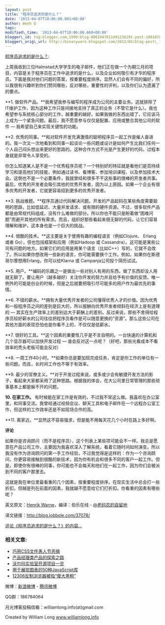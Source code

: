 ```yaml
--- 
layout: post 
title: "程序员追求的是什么？" 
date: '2013-04-07T10:06:00.001+08:00' 
author: Wenh Q
tags:
modified\_time: '2013-04-07T10:06:08.668+08:00' 
blogger\_id: tag:blogger.com,1999:blog-4961947611491238191.post-1801878375875997266
blogger\_orig\_url: http://binaryware.blogspot.com/2013/04/blog-post\_1674.html
---
```

[程序员追求的是什么？](http://www.williamlong.info/archives/3421.html):

上周我收到三位Halmstad大学学生的电子邮件，他们正在做一个为期三月的项目，内容是关于程序员在工作中追求的是什么，以及企业如何吸引有才华的程序员。下面是我对他们问题的答案，按重要程度排序。显然人们会有不同的偏好，所以我很有兴趣听到你们赞同哪些，反对哪些，重要性的评判，以及你们认为遗漏了的要点。

**1.
做软件产品。**我希望我参与编写的程序成为公司的主要业务。这就排除了IT维护工作，因为这种工作只是间接地支持了真正的业务（不管它是什么）。我也希望参与系统核心部分的工作，越重要的越好。如果我做的东西出错了，它应该马上成为一个紧急问题。最后，我不愿意参与仅仅是配置、应用或整合其他公司的软件
— 我希望自己来实现关键性的功能。

**2.
优秀的同事。**和对软件开发充满激情的聪明程序员一起工作是催人奋进的。我一次又一次地看到和同事一起谈论一些问题或设计是如何产生比我们任何一个人自己闷头想出来更好的思路的。这种合作方式不光是产生更好的代码，过程本身就是非常令人享受的。

你怎么知道某人是不是一个优秀程序员呢？一个特别好的特征就是看他们是否持续学习和提高他们的技能，例如通过读书、看博客、参加培训课程、以及参加技术大会。这倒也不是一个必要条件，我就曾经和很多不干这些事的很棒的开发者共事。最后，优秀的开发者会吸引其他的优秀开发者，因为以上原因。如果一个企业有很多优秀的开发者，它就更容易招到更多的优秀开发者。

**3.
挑战难题。**程序员通过代码解决问题。开发的产品起码在某些角度需要聪明的思路，比如低延迟、大量并发请求、或有限的硬件资源。不过，很多软件产品都是由常规代码组成，没有什么难做的部分。所以你也不能只是盼着做“困难问题”而避开其他的所有需求。而且，组织好那些看起来很无聊的代码，让它们容易理解和维护，这本身也是一个巨大的挑战。

**4. 很酷的技术。**这主要是关于使用有趣的编程语言（例如Clojure、 Erlang
或者 Go），但也包括框架和应用（例如Hadoop 或
Cassandra）。这可能是某些公司有问题的地方。如果它们的应用是用某个语言（比如C++）写的，它就不会改了。所以如果你想改用一些新的语言，你可能需要换个工作。例如，如果你在斯德哥尔摩想用Erlang，你可以给Klarna
或 Campanja公司投个简历试试。

**5.
用户。**编码的乐趣之一是做出一些对别人有用的东西。做了东西却没人用就无聊了。要让用户（越多越好）关注你开发的努力并且给予有价值的反馈。唯一例外的可能是创业的时候，但是之后就要把吸引尽可能多的用户作为最优先的事情。

**6.
不错的薪水。**拥有大量优秀开发者的公司懂得优秀人才的价值。因为优秀和一般程序员之间的差别是巨大的，所以报酬向优秀开发者倾斜在经济上是有道理的
—
其实在生产效率上的差别远大于薪酬上的差别。反过来说，那些不舍得给程序员较好薪水的公司往往把程序员看作是可以随意更换的“资源”。那么这些公司在其他方面的表现恐怕也是你看不上的，不仅仅是低薪水。

**7.
很好的工具。**这个因素的重要性几乎是不言自明的。一台快速的计算机和几个显示器可以加快开发过程
— 谁会反对这一点呢？（好吧，那些光看成本不看效率的秃头老板可能会反对）

**8.
一周工作40小时。**如果你总是要加班完成任务，肯定是你工作的单位有一些问题。而且，长时间工作也不等于有效率。

**9.
最少的官僚主义。**对于开发过程来说，或多或少会有敏捷开发方法的影子，看起来大家都采用了这种思路。根据我的体会，在大公司里日常管理的那些琐事基本上都是躲不开的问题。

**10. 在家工作。**
有时候能在家工作是有效的，不过我不常这么做。我喜欢在办公室里，和同事交流。我曾经通过视频会议、聊天工具和电子邮件在一个远程办公室工作，但这样的工作效率还是不如现场合作的高。

**11.
离家近。**显然这不容易强求，但是能不用每天花几个小时在路上多好啊。

**评论**

如果你是咨询顾问（而不是程序员），这个列表上某些项可能会不一样。我总是愿意在产品公司工作，主要因为我喜欢深入了解系统，看着它随时间如何演变。所以我没有作为咨询顾问的第一手工作经验，不过我觉得是这样的：作为一个咨询顾问，你更容易接触到很酷的新技术，因为你有机会和很多不同的客户一起工作。但是，即使你有很棒的同事，你可能也不会每天和他们在一起工作，因为你们会被派到不同的客户那里去。

这就是我在单位里最看重的几个因素，按重要程度排序。在现实生活中总会打一些折扣，但越是列在前面的因素，我就越不愿意给它们打折扣。你看重的因素有哪些呢？

英文原文：[Henrik
Warne](http://henrikwarne.com/2013/03/26/what-do-programmers-want/)，编译：伯乐在线
- [@老码农的自留地](http://weibo.com/ned11)

译文链接：<http://blog.jobbole.com/37078/>

[评论《程序员追求的是什么？》的内容...](http://www.williamlong.info/archives/3421.html)


### 相关文章:

-   [巧用CSS文件愚人节恶搞](http://www.williamlong.info/archives/3422.html)
-   [产品经理类产品的探索之路](http://www.williamlong.info/archives/3396.html)
-   [沃尔玛实验室开源项目一览](http://www.williamlong.info/archives/3374.html)
-   [用于展现图表的50种JavaScript库](http://www.williamlong.info/archives/3372.html)
-   [12306反制浏览器被指“傻大黑粗”](http://www.williamlong.info/archives/3371.html)



微博：[新浪微博](http://weibo.com/williamlong) -
[腾讯微博](http://t.qq.com/williamlong)

QQ群：186784064

月光博客投稿信箱：williamlong.info(at)gmail.com

Created by William Long www.williamlong.info
